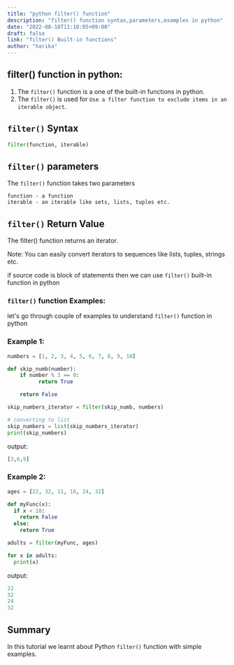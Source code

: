 ```yaml
---
title: "python filter() function"
description: "filter() function syntax,parameters,examples in python"
date: "2022-08-18T11:10:05+09:00"
draft: false
link: "filter() Built-in functions"
author: "harika"
---
```


## filter() function in python:
1. The `filter()` function is a one of the built-in functions in python.
2. The `filter()` is used for `Use a filter function to exclude items in an iterable object`.

## `filter()` Syntax
```python
filter(function, iterable)
```
## `filter()` parameters

The `filter()` function takes two parameters

    function - a function
    iterable - an iterable like sets, lists, tuples etc.

## `filter()` Return Value

The filter() function returns an iterator.

Note: You can easily convert iterators to sequences like lists, tuples, strings etc.

if source code is block of statements then we can use `filter()` built-in function in python


### `filter()` function Examples:
let's go through couple of examples to understand `filter()` function in python

### Example 1:

```python
numbers = [1, 2, 3, 4, 5, 6, 7, 8, 9, 10]

def skip_numb(number):
    if number % 3 == 0:
          return True  

    return False

skip_numbers_iterator = filter(skip_numb, numbers)

# converting to list
skip_numbers = list(skip_numbers_iterator)
print(skip_numbers)
```
output:

```python
[3,6,9]
```
### Example 2:

```python
ages = [22, 32, 11, 16, 24, 32]

def myFunc(x):
  if x < 18:
    return False
  else:
    return True

adults = filter(myFunc, ages)

for x in adults:
  print(x) 
```
output:

```python
22
32
24
32
```

## Summary
In this tutorial we learnt about Python `filter()` function with simple examples.